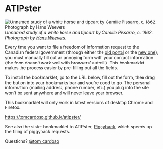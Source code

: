 # ATIPster

![Unnamed study of a white horse and tipcart by Camille Pissarro, c. 1862. Photograph by Hans Weevers](https://www.impressionism.nl/wp-content/uploads/2020/05/SdR1863-469-Etude-1862-CCP59-white-horse-and-tipcart-24x33-private-iR2R116.jpg)
_Unnamed study of a white horse and tipcart by Camille Pissarro, c. 1862. Photograph by [Hans Weevers](https://www.impressionism.nl/pissarro-at-the-salon/)._

Every time you want to file a freedom of information request to the Canadian federal government (through either the [old portal](https://atip-aiprp.apps.gc.ca/atip/welcome.do?lang=en) or the [new one](https://atip-aiprp.tbs-sct.gc.ca/en/Home/Welcome)), you must manually fill out an annoying form with your contact information (the form doesn’t work well with browsers’ autofill). This bookmarklet makes the process easier by pre-filling out all the fields.

To install the bookmarklet, go to the URL below, fill out the form, then drag the button into your bookmarks bar and you’re good to go. The personal information (mailing address, phone number, etc.) you plug into the site won’t be sent anywhere and will never leave your browser.

This bookmarklet will only work in latest versions of desktop Chrome and Firefox.

https://tomcardoso.github.io/atipster/

See also the sister bookmarklet to ATIPster, [Piggyback](https://tomcardoso.github.io/piggyback/), which speeds up the filing of piggyback requests.

Questions? [@tom_cardoso](http://twitter.com/tom_cardoso)
